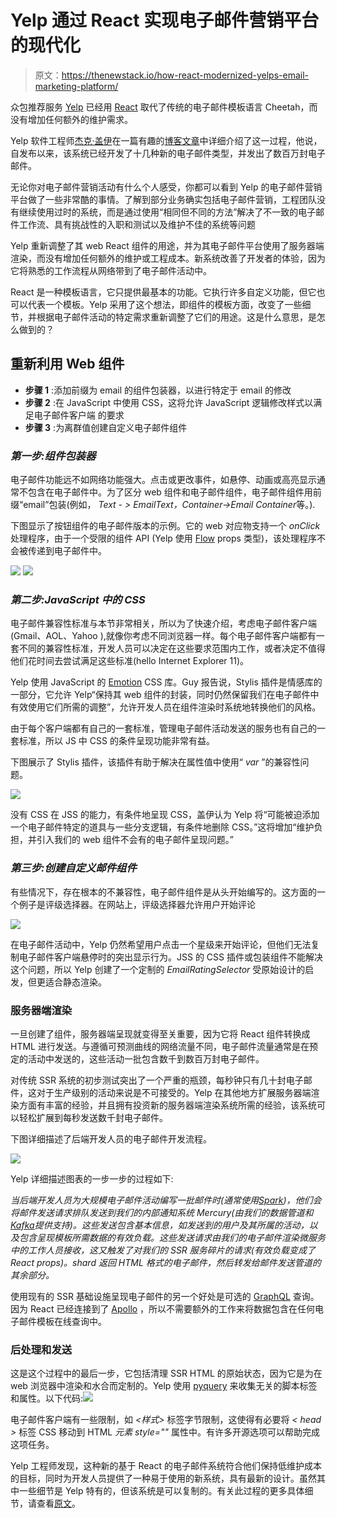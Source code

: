 # Yelp 通过 React 实现电子邮件营销平台的现代化

> 原文：<https://thenewstack.io/how-react-modernized-yelps-email-marketing-platform/>

众包推荐服务 [Yelp](https://www.yelp.com/) 已经用 [React](https://reactjs.org/) 取代了传统的电子邮件模板语言 Cheetah，而没有增加任何额外的维护需求。

Yelp 软件工程师[杰克·盖伊](https://www.linkedin.com/in/jackaguy/)在一篇有趣的[博客文章](https://engineeringblog.yelp.com/2022/07/writing-emails-using-react.html)中详细介绍了这一过程，他说，自发布以来，该系统已经开发了十几种新的电子邮件类型，并发出了数百万封电子邮件。

无论你对电子邮件营销活动有什么个人感受，你都可以看到 Yelp 的电子邮件营销平台做了一些非常酷的事情。了解到部分业务确实包括电子邮件营销，工程团队没有继续使用过时的系统，而是通过使用“相同但不同的方法”解决了不一致的电子邮件工作流、具有挑战性的入职和测试以及维护不佳的系统等问题

Yelp 重新调整了其 web React 组件的用途，并为其电子邮件平台使用了服务器端渲染，而没有增加任何额外的维护或工程成本。新系统改善了开发者的体验，因为它将熟悉的工作流程从网络带到了电子邮件活动中。

React 是一种模板语言，它只提供最基本的功能。它执行许多自定义功能，但它也可以代表一个模板。Yelp 采用了这个想法，即组件的模板方面，改变了一些细节，并根据电子邮件活动的特定需求重新调整了它们的用途。这是什么意思，是怎么做到的？

## **重新利用 Web 组件**

*   **步骤 1** :添加前缀为 email 的组件包装器，以进行特定于 email 的修改
*   **步骤 2** :在 JavaScript 中使用 CSS，这将允许 JavaScript 逻辑修改样式以满足电子邮件客户端  的要求
*   **步骤 3** :为离群值创建自定义电子邮件组件

### ***第一步:组件包装器***

电子邮件功能远不如网络功能强大。点击或更改事件，如悬停、动画或高亮显示通常不包含在电子邮件中。为了区分 web 组件和电子邮件组件，电子邮件组件用前缀“email”包装(例如， *Text - > EmailText，Container->Email Container*等。).

下图显示了按钮组件的电子邮件版本的示例。它的 web 对应物支持一个 *onClick* 处理程序，由于一个受限的组件 API (Yelp 使用 [Flow](https://reactflow.dev/docs/api/react-flow-props/) props 类型)，该处理程序不会被传递到电子邮件中。

![](img/cfaf1c74e82b4ce7cc9a5c66b6a63731.png) ![](img/f21ec649f2907289cd67dd320a3cbd04.png)

### ***第二步:JavaScript 中的 CSS***

电子邮件兼容性标准与本节非常相关，所以为了快速介绍，考虑电子邮件客户端(Gmail、AOL、Yahoo ),就像你考虑不同浏览器一样。每个电子邮件客户端都有一套不同的兼容性标准，开发人员可以决定在这些要求范围内工作，或者决定不值得他们花时间去尝试满足这些标准(hello Internet Explorer 11)。

Yelp 使用 JavaScript 的 [Emotion](https://emotion.sh/docs/introduction) CSS 库。Guy 报告说，Stylis 插件是情感库的一部分，它允许 Yelp“保持其 web 组件的封装，同时仍然保留我们在电子邮件中有效使用它们所需的调整”，允许开发人员在组件渲染时系统地转换他们的风格。

由于每个客户端都有自己的一套标准，管理电子邮件活动发送的服务也有自己的一套标准，所以 JS 中 CSS 的条件呈现功能非常有益。

下图展示了 Stylis 插件，该插件有助于解决在属性值中使用“ *var* ”的兼容性问题。

![](img/cfaf1c74e82b4ce7cc9a5c66b6a63731.png)

没有 CSS 在 JSS 的能力，有条件地呈现 CSS，盖伊认为 Yelp 将“可能被迫添加一个电子邮件特定的道具与一些分支逻辑，有条件地删除 CSS。”这将增加“维护负担，并引入我们的 web 组件不会有的电子邮件呈现问题。”

### ***第三步:创建自定义邮件组件***

有些情况下，存在根本的不兼容性，电子邮件组件是从头开始编写的。这方面的一个例子是评级选择器。在网站上，评级选择器允许用户开始评论

![](img/416e5df6a3963209d1e515cbdbba9a49.png)

在电子邮件活动中，Yelp 仍然希望用户点击一个星级来开始评论，但他们无法复制电子邮件客户端悬停时的突出显示行为。JSS 的 CSS 插件或包装组件不能解决这个问题，所以 Yelp 创建了一个定制的 *EmailRatingSelector* 受原始设计的启发，但更适合静态渲染。

### **服务器端渲染**

一旦创建了组件，服务器端呈现就变得至关重要，因为它将 React 组件转换成 HTML 进行发送。与遵循可预测曲线的网络流量不同，电子邮件流量通常是在预定的活动中发送的，这些活动一批包含数千到数百万封电子邮件。

对传统 SSR 系统的初步测试突出了一个严重的瓶颈，每秒钟只有几十封电子邮件，这对于生产级别的活动来说是不可接受的。Yelp 在其他地方扩展服务器端渲染方面有丰富的经验，并且拥有投资新的服务器端渲染系统所需的经验，该系统可以轻松扩展到每秒发送数千封电子邮件。

下图详细描述了后端开发人员的电子邮件开发流程。

![](img/50b9ba2b84cf2172bcd0059df90ded98.png)

Yelp 详细描述图表的一步一步的过程如下:

*当后端开发人员为大规模电子邮件活动编写一批邮件时(通常使用*[*Spark*](https://spark.apache.org/)*)，他们会将邮件发送请求排队发送到我们的内部通知系统 Mercury(由我们的数据管道和*[*Kafka*](https://kafka.apache.org/)*提供支持)。这些发送包含基本信息，如发送到的用户及其所属的活动，以及包含呈现模板所需数据的有效负载。这些发送请求由我们的电子邮件渲染微服务中的工作人员接收，这又触发了对我们的 SSR 服务碎片的请求(有效负载变成了 React props)。shard 返回 HTML 格式的电子邮件，然后转发给邮件发送管道的其余部分。*

使用现有的 SSR 基础设施呈现电子邮件的另一个好处是可选的 [GraphQL](https://thenewstack.io/why-backend-developers-should-fall-in-love-with-graphql-too/) 查询。因为 React 已经连接到了 [Apollo](https://thenewstack.io/apollo-introduces-a-graphql-platform-for-shared-data-graphs/) ，所以不需要额外的工作来将数据包含在任何电子邮件模板在线查询中。

### **后处理和发送**

这是这个过程中的最后一步，它包括清理 SSR HTML 的原始状态，因为它是为在 web 浏览器中渲染和水合而定制的。Yelp 使用 [pyquery](https://pypi.org/project/pyquery/) 来收集无关的脚本标签和属性。以下代码:![](img/a64e55d501a93e46cf2093fcb34548f9.png)

电子邮件客户端有一些限制，如 *<样式>* 标签字节限制，这使得有必要将 *< head >* 标签 CSS 移动到 HTML *元素 style=""* 属性中。有许多开源选项可以帮助完成这项任务。

Yelp 工程师发现，这种新的基于 React 的电子邮件系统符合他们保持低维护成本的目标，同时为开发人员提供了一种易于使用的新系统，具有最新的设计。虽然其中一些细节是 Yelp 特有的，但该系统是可以复制的。有关此过程的更多具体细节，请查看[原文](https://engineeringblog.yelp.com/2022/07/writing-emails-using-react.html)。

<svg xmlns:xlink="http://www.w3.org/1999/xlink" viewBox="0 0 68 31" version="1.1"><title>Group</title> <desc>Created with Sketch.</desc></svg>